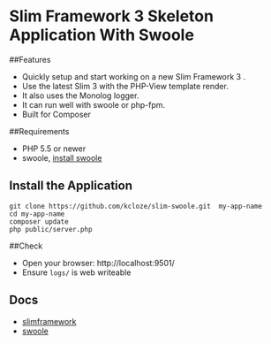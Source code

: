 # Slim Framework 3 Skeleton Application With Swoole

##Features
* Quickly setup and start working on a new Slim Framework 3 . 
* Use the latest Slim 3 with the PHP-View template render.
* It also uses the Monolog logger.
* It can run well with swoole or php-fpm.
* Built for Composer



##Requirements
* PHP 5.5 or newer
* swoole, [install swoole](https://github.com/swoole/swoole-src)

## Install the Application

```
git clone https://github.com/kcloze/slim-swoole.git  my-app-name
cd my-app-name
composer update
php public/server.php

```

##Check    
* Open your browser: http://localhost:9501/
* Ensure `logs/` is web writeable

## Docs
* [slimframework](http://www.slimframework.com/docs/) 
* [swoole](http://www.swoole.com/) 






